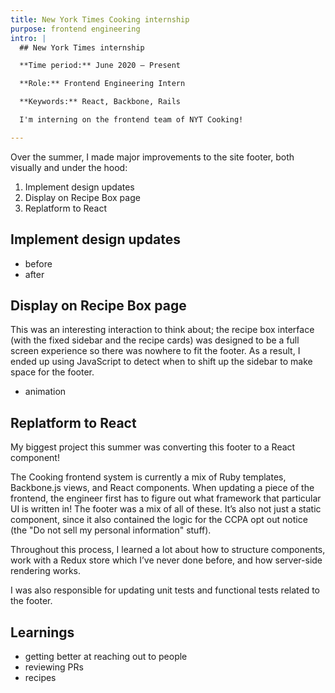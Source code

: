 ```yaml
---
title: New York Times Cooking internship
purpose: frontend engineering
intro: |
  ## New York Times internship

  **Time period:** June 2020 – Present

  **Role:** Frontend Engineering Intern

  **Keywords:** React, Backbone, Rails

  I'm interning on the frontend team of NYT Cooking!

---
```



Over the summer, I made major improvements to the site footer, both visually and under the hood:

1. Implement design updates
2. Display on Recipe Box page
3. Replatform to React


## Implement design updates
- before
- after


## Display on Recipe Box page
This was an interesting interaction to think about; the recipe box interface (with the fixed sidebar and the recipe cards) was designed to be a full screen experience so there was nowhere to fit the footer. As a result, I ended up using JavaScript to detect when to shift up the sidebar to make space for the footer.
- animation


## Replatform to React
My biggest project this summer was converting this footer to a React component!

The Cooking frontend system is currently a mix of Ruby templates, Backbone.js views, and React components. When updating a piece of the frontend, the engineer first has to figure out what framework that particular UI is written in! The footer was a mix of all of these. It’s also not just a static component, since it also contained the logic for the CCPA opt out notice (the "Do not sell my personal information" stuff).

Throughout this process, I learned a lot about how to structure components, work with a Redux store which I’ve never done before, and how server-side rendering works.

I was also responsible for updating unit tests and functional tests related to the footer.


## Learnings
- getting better at reaching out to people
- reviewing PRs
- recipes
